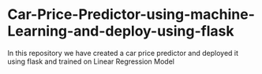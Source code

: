 # Car-Price-Predictor-using-machine-Learning-and-deploy-using-flask
In this repository we have created a car price predictor and deployed it using flask and trained on Linear Regression Model

